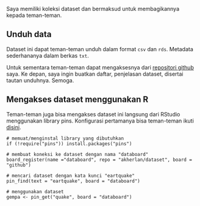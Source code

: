 Saya memiliki koleksi dataset dan bermaksud untuk membagikannya kepada teman-teman.

## Unduh data

Dataset ini dapat teman-teman unduh dalam format `csv` dan `rds`. Metadata sederhananya dalam berkas `txt`.

Untuk sementara teman-teman dapat mengaksesnya dari [repositori github](https://github.com/akherlan/dataset) saya. Ke depan, saya ingin buatkan daftar, penjelasan dataset, disertai tautan unduhnya. Semoga.

## Mengakses dataset menggunakan R

Teman-teman juga bisa mengakses dataset ini langsung dari RStudio menggunakan library pins. Konfigurasi pertamanya bisa teman-teman ikuti [disini](http://pins.rstudio.com/articles/boards-github.html).

```{r}
# memuat/menginstal library yang dibutuhkan
if (!require("pins")) install.packages("pins")

# membuat koneksi ke dataset dengan nama "databoard"
board_register(name ="databoard", repo = "akherlan/dataset", board = "github")

# mencari dataset dengan kata kunci "eartquake"
pin_find(text = "eartquake", board = "databoard")

# menggunakan dataset
gempa <- pin_get("quake", board = "databoard")
```
